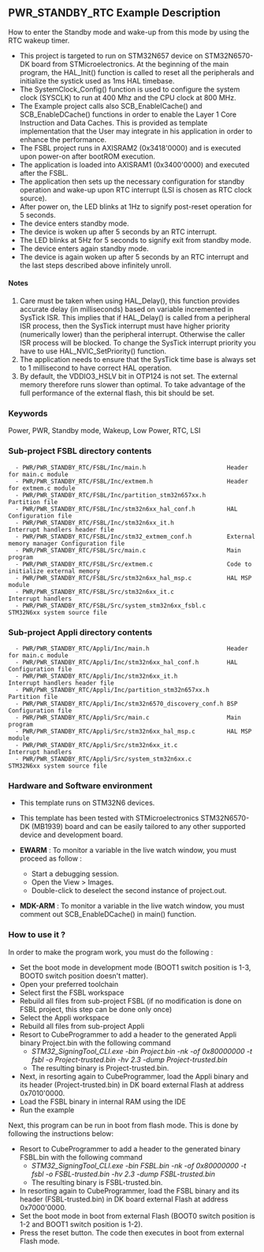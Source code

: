 
## <b>PWR_STANDBY_RTC Example Description</b>

How to enter the Standby mode and wake-up from this mode by using the RTC wakeup timer.


- This project is targeted to run on STM32N657 device on STM32N6570-DK board from STMicroelectronics.
At the beginning of the main program, the HAL_Init() function is called to reset
all the peripherals and initialize the systick used as 1ms HAL timebase.
- The SystemClock_Config() function is used to configure the system clock (SYSCLK)
to run at 400 Mhz and the CPU clock at 800 MHz.
- The Example project calls also SCB_EnableICache() and SCB_EnableDCache() functions in order to enable
the Layer 1 Core Instruction and Data Caches. This is provided as template implementation that the User may
integrate in his application in order to enhance the performance.
- The FSBL project runs in AXISRAM2 (0x3418'0000) and is executed upon power-on after bootROM execution.
- The application is loaded into AXISRAM1 (0x3400'0000) and executed after the FSBL.
- The application then sets up the necessary configuration for standby operation and wake-up upon RTC interrupt (LSI is chosen as RTC clock source).
- After power on, the LED blinks at 1Hz to signify post-reset operation for 5 seconds.
- The device enters standby mode.
- The device is woken up after 5 seconds by an RTC interrupt.
- The LED blinks at 5Hz for 5 seconds to signify exit from standby mode.
- The device enters again standby mode.
- The device is again woken up after 5 seconds by an RTC interrupt and the last steps described above infinitely unroll. 

#### <b>Notes</b>

 1. Care must be taken when using HAL_Delay(), this function provides accurate delay (in milliseconds)
    based on variable incremented in SysTick ISR. This implies that if HAL_Delay() is called from
    a peripheral ISR process, then the SysTick interrupt must have higher priority (numerically lower)
    than the peripheral interrupt. Otherwise the caller ISR process will be blocked.
    To change the SysTick interrupt priority you have to use HAL_NVIC_SetPriority() function.
 2. The application needs to ensure that the SysTick time base is always set to 1 millisecond
    to have correct HAL operation.
 3. By default, the VDDIO3_HSLV bit in OTP124 is not set. The external memory therefore runs slower than optimal.
     To take advantage of the full performance of the external flash, this bit should be set.


### <b>Keywords</b>

Power, PWR, Standby mode, Wakeup, Low Power, RTC, LSI


### <b>Sub-project FSBL directory contents</b>

      - PWR/PWR_STANDBY_RTC/FSBL/Inc/main.h                       Header for main.c module
      - PWR/PWR_STANDBY_RTC/FSBL/Inc/extmem.h                     Header for extmem.c module
      - PWR/PWR_STANDBY_RTC/FSBL/Inc/partition_stm32n657xx.h      Partition file
      - PWR/PWR_STANDBY_RTC/FSBL/Inc/stm32n6xx_hal_conf.h         HAL Configuration file
      - PWR/PWR_STANDBY_RTC/FSBL/Inc/stm32n6xx_it.h               Interrupt handlers header file
      - PWR/PWR_STANDBY_RTC/FSBL/Inc/stm32_extmem_conf.h          External memory manager Configuration file
      - PWR/PWR_STANDBY_RTC/FSBL/Src/main.c                       Main program
      - PWR/PWR_STANDBY_RTC/FSBL/Src/extmem.c                     Code to initialize external memory
      - PWR/PWR_STANDBY_RTC/FSBL/Src/stm32n6xx_hal_msp.c          HAL MSP module
      - PWR/PWR_STANDBY_RTC/FSBL/Src/stm32n6xx_it.c               Interrupt handlers
      - PWR/PWR_STANDBY_RTC/FSBL/Src/system_stm32n6xx_fsbl.c      STM32N6xx system source file

### <b>Sub-project Appli directory contents</b>

      - PWR/PWR_STANDBY_RTC/Appli/Inc/main.h                      Header for main.c module
      - PWR/PWR_STANDBY_RTC/Appli/Inc/stm32n6xx_hal_conf.h        HAL Configuration file
      - PWR/PWR_STANDBY_RTC/Appli/Inc/stm32n6xx_it.h              Interrupt handlers header file
      - PWR/PWR_STANDBY_RTC/Appli/Inc/partition_stm32n657xx.h     Partition file
      - PWR/PWR_STANDBY_RTC/Appli/Inc/stm32n6570_discovery_conf.h BSP Configuration file 
      - PWR/PWR_STANDBY_RTC/Appli/Src/main.c                      Main program
      - PWR/PWR_STANDBY_RTC/Appli/Src/stm32n6xx_hal_msp.c         HAL MSP module
      - PWR/PWR_STANDBY_RTC/Appli/Src/stm32n6xx_it.c              Interrupt handlers
      - PWR/PWR_STANDBY_RTC/Appli/Src/system_stm32n6xx.c          STM32N6xx system source file

### <b>Hardware and Software environment</b>

  - This template runs on STM32N6 devices.

  - This template has been tested with STMicroelectronics STM32N6570-DK (MB1939)
    board and can be easily tailored to any other supported device
    and development board.


  - **EWARM** : To monitor a variable in the live watch window, you must proceed as follow :
    - Start a debugging session.
    - Open the View > Images.
    - Double-click to deselect the second instance of project.out.

  - **MDK-ARM** : To monitor a variable in the live watch window, you must comment out SCB_EnableDCache() in main() function.

### <b>How to use it ?</b>

In order to make the program work, you must do the following :

 - Set the boot mode in development mode (BOOT1 switch position is 1-3, BOOT0 switch position doesn't matter).
 - Open your preferred toolchain
 - Select first the FSBL workspace
 - Rebuild all files from sub-project FSBL (if no modification is done on FSBL project, this step can be done only once)
 - Select the Appli workspace
 - Rebuild all files from sub-project Appli
 - Resort to CubeProgrammer to add a header to the generated Appli binary Project.bin with the following command
   - *STM32_SigningTool_CLI.exe -bin Project.bin -nk -of 0x80000000 -t fsbl -o Project-trusted.bin -hv 2.3 -dump Project-trusted.bin*
   - The resulting binary is Project-trusted.bin.
 - Next, in resorting again to CubeProgrammer, load the Appli binary and its header (Project-trusted.bin) in DK board external Flash at address 0x7010'0000.
 - Load the FSBL binary in internal RAM using the IDE
 - Run the example

 Next, this program can be run in boot from flash mode. This is done by following the instructions below:

 - Resort to CubeProgrammer to add a header to the generated binary FSBL.bin with the following command
   - *STM32_SigningTool_CLI.exe -bin FSBL.bin -nk -of 0x80000000 -t fsbl -o FSBL-trusted.bin -hv 2.3 -dump FSBL-trusted.bin*
   - The resulting binary is FSBL-trusted.bin. 
 - In resorting again to CubeProgrammer, load the FSBL binary and its header (FSBL-trusted.bin) in DK board external Flash at address 0x7000'0000.
 - Set the boot mode in boot from external Flash (BOOT0 switch position is 1-2 and BOOT1 switch position is 1-2).
 - Press the reset button. The code then executes in boot from external Flash mode.





